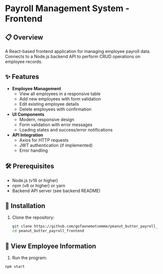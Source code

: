 # Payroll Management System - Frontend

## 📋 Overview
A React-based frontend application for managing employee payroll data. Connects to a Node.js backend API to perform CRUD operations on employee records.

## ✨ Features
- **Employee Management**
  - View all employees in a responsive table
  - Add new employees with form validation
  - Edit existing employee details
  - Delete employees with confirmation
- **UI Components**
  - Modern, responsive design
  - Form validation with error messages
  - Loading states and success/error notifications
- **API Integration**
  - Axios for HTTP requests
  - JWT authentication (if implemented)
  - Error handling

## 🛠️ Prerequisites
- Node.js (v16 or higher)
- npm (v8 or higher) or yarn
- Backend API server (see backend README)

## 🚀 Installation
1. Clone the repository:
   ```bash
   git clone https://github.com/gofaonemotsemme/peanut_butter_payroll_frontend.git
   cd peanut_butter_payroll_frontend

 ## 🚀 View Employee Information
1. Run the program:
 ```bash
npm start
